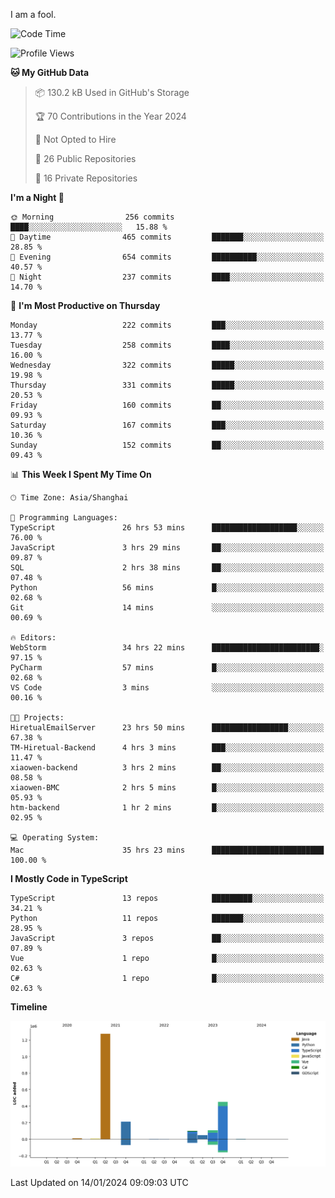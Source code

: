 I am a fool.

<!--START_SECTION:waka-->
![Code Time](http://img.shields.io/badge/Code%20Time-1%2C096%20hrs%204%20mins-blue)

![Profile Views](http://img.shields.io/badge/Profile%20Views-0-blue)

**🐱 My GitHub Data** 

> 📦 130.2 kB Used in GitHub's Storage 
 > 
> 🏆 70 Contributions in the Year 2024
 > 
> 🚫 Not Opted to Hire
 > 
> 📜 26 Public Repositories 
 > 
> 🔑 16 Private Repositories 
 > 
**I'm a Night 🦉** 

```text
🌞 Morning                256 commits         ████░░░░░░░░░░░░░░░░░░░░░   15.88 % 
🌆 Daytime                465 commits         ███████░░░░░░░░░░░░░░░░░░   28.85 % 
🌃 Evening                654 commits         ██████████░░░░░░░░░░░░░░░   40.57 % 
🌙 Night                  237 commits         ████░░░░░░░░░░░░░░░░░░░░░   14.70 % 
```
📅 **I'm Most Productive on Thursday** 

```text
Monday                   222 commits         ███░░░░░░░░░░░░░░░░░░░░░░   13.77 % 
Tuesday                  258 commits         ████░░░░░░░░░░░░░░░░░░░░░   16.00 % 
Wednesday                322 commits         █████░░░░░░░░░░░░░░░░░░░░   19.98 % 
Thursday                 331 commits         █████░░░░░░░░░░░░░░░░░░░░   20.53 % 
Friday                   160 commits         ██░░░░░░░░░░░░░░░░░░░░░░░   09.93 % 
Saturday                 167 commits         ███░░░░░░░░░░░░░░░░░░░░░░   10.36 % 
Sunday                   152 commits         ██░░░░░░░░░░░░░░░░░░░░░░░   09.43 % 
```


📊 **This Week I Spent My Time On** 

```text
🕑︎ Time Zone: Asia/Shanghai

💬 Programming Languages: 
TypeScript               26 hrs 53 mins      ███████████████████░░░░░░   76.00 % 
JavaScript               3 hrs 29 mins       ██░░░░░░░░░░░░░░░░░░░░░░░   09.87 % 
SQL                      2 hrs 38 mins       ██░░░░░░░░░░░░░░░░░░░░░░░   07.48 % 
Python                   56 mins             █░░░░░░░░░░░░░░░░░░░░░░░░   02.68 % 
Git                      14 mins             ░░░░░░░░░░░░░░░░░░░░░░░░░   00.69 % 

🔥 Editors: 
WebStorm                 34 hrs 22 mins      ████████████████████████░   97.15 % 
PyCharm                  57 mins             █░░░░░░░░░░░░░░░░░░░░░░░░   02.68 % 
VS Code                  3 mins              ░░░░░░░░░░░░░░░░░░░░░░░░░   00.16 % 

🐱‍💻 Projects: 
HiretualEmailServer      23 hrs 50 mins      █████████████████░░░░░░░░   67.38 % 
TM-Hiretual-Backend      4 hrs 3 mins        ███░░░░░░░░░░░░░░░░░░░░░░   11.47 % 
xiaowen-backend          3 hrs 2 mins        ██░░░░░░░░░░░░░░░░░░░░░░░   08.58 % 
xiaowen-BMC              2 hrs 5 mins        █░░░░░░░░░░░░░░░░░░░░░░░░   05.93 % 
htm-backend              1 hr 2 mins         █░░░░░░░░░░░░░░░░░░░░░░░░   02.95 % 

💻 Operating System: 
Mac                      35 hrs 23 mins      █████████████████████████   100.00 % 
```

**I Mostly Code in TypeScript** 

```text
TypeScript               13 repos            █████████░░░░░░░░░░░░░░░░   34.21 % 
Python                   11 repos            ███████░░░░░░░░░░░░░░░░░░   28.95 % 
JavaScript               3 repos             ██░░░░░░░░░░░░░░░░░░░░░░░   07.89 % 
Vue                      1 repo              █░░░░░░░░░░░░░░░░░░░░░░░░   02.63 % 
C#                       1 repo              █░░░░░░░░░░░░░░░░░░░░░░░░   02.63 % 
```



**Timeline**

![Lines of Code chart](https://raw.githubusercontent.com/VeejaLiu/VeejaLiu/master/assets/bar_graph.png)


 Last Updated on 14/01/2024 09:09:03 UTC
<!--END_SECTION:waka-->
